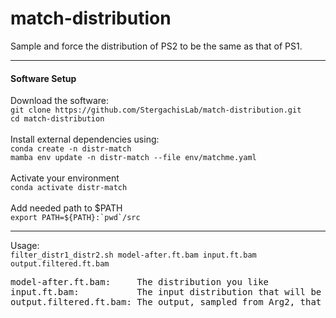 # match-distribution

Sample and force the distribution of PS2 to be the same as that of PS1.

<hr/>
<h4>Software Setup</h4>
Download the software:<br/>
<code>git clone https://github.com/StergachisLab/match-distribution.git</code><br/>
<code>cd match-distribution</code><br/><br/>
Install external dependencies using:<br/>
<code>conda create -n distr-match</code><br/>
<code>mamba env update -n distr-match --file env/matchme.yaml</code><br/><br/>
Activate your environment<br/>
<code>conda activate distr-match</code><br/><br/>
Add needed path to $PATH<br/>
<code>export PATH=${PATH}:`pwd`/src<br/></code>

<hr/>
Usage:<br/>
<code>filter_distr1_distr2.sh model-after.ft.bam input.ft.bam output.filtered.ft.bam</code>

<pre>
model-after.ft.bam:     The distribution you like
input.ft.bam:           The input distribution that will be sampled from and filtered
output.filtered.ft.bam: The output, sampled from Arg2, that has a distribution similar to that of Arg1
</pre>

